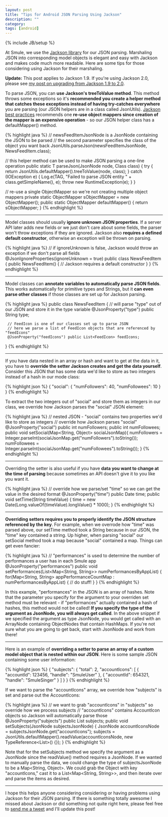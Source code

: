 ```yaml
---
layout: post
title: "Tips for Android JSON Parsing Using Jackson"
description: ""
category: 
tags: [android]
---
```

{% include JB/setup %}

At Smule, we use the [Jackson library](http://wiki.fasterxml.com/JacksonHome) for our JSON parsing. Marshaling JSON into corresponding model objects is elegant and easy with Jackson and makes code much more readable. Here are some tips for those considering using Jackson for their marshaling.

<!--break-->

**Update:** This post applies to Jackson 1.9. If you're using Jackson 2.0, please see [my post on upgrading from Jackson 1.9 to 2.0](/2013/07/07/upgrading-to-jackson-20/). 

To parse JSON, you can **use Jackson's treeToValue method**. This method throws some exceptions so it's **recommended you create a helper method that catches these exceptions instead of having try-catches everywhere** you are parsing (our JSON helpers are in a class called JsonUtils). [Jackson best practices](http://wiki.fasterxml.com/JacksonBestPracticesPerformance) recommends one **re-use object mappers since creation of the mapper is an expensive operation** - so our JSON helper class has a defaultMapper() method.

{% highlight java %}
// newsFeedItemJsonNode is a JsonNode containing the JSON to be parsed
// the second parameter specifies the class of the object you want back
JsonUtils.parseJson(newsFeedItemJsonNode, NewsFeedItem.class);

// this helper method can be used to make JSON parsing a one-line operation
public static <T> T parseJson(JsonNode node, Class<T> class) {
    try {
        return JsonUtils.defaultMapper().treeToValue(node, class);
    } catch (IOException e) {
        Log.e(TAG, "Failed to parse JSON entity " + class.getSimpleName(), e);
        throw new RuntimeException(e);
    }
}

// re-use a single ObjectMapper so we're not creating multiple object mappers
private static ObjectMapper sObjectMapper = new ObjectMapper();
public static ObjectMapper defaultMapper() {
    return sObjectMapper;
}
{% endhighlight %}

<hr class="separator"/>

Model classes should usually **ignore unknown JSON properties**. If a server API later adds new fields or we just don't care about some fields, the parser won't throw exceptions if they are ignored. Jackson also **requires a defined default constructor**, otherwise an exception will be thrown on parsing.

{% highlight java %}
// if ignoreUnknown is false, Jackson would throw an exception if we don't parse all fields
@JsonIgnoreProperties(ignoreUnknown = true)
public class NewsFeedItem {
	public NewsFeedItem() {
		// Jackson requires a default constructor
	} 
}
{% endhighlight %}

<hr class="separator"/>

Model classes can **annotate variables to automatically parse JSON fields**. This works automatically for primitive types and Strings, but it **can even parse other classes** if those classes are set up for Jackson parsing.

{% highlight java %}
public class NewsFeedItem {
	// will parse "type" out of our JSON and store it in the type variable
	 @JsonProperty("type") public String type;
	
	 // FeedIcon is one of our classes set up to parse JSON
	 // here we parse a list of FeedIcon objects that are referenced by "feedIcons"
	 @JsonProperty("feedIcons") public List<FeedIcon> feedIcons;
}
{% endhighlight %}

<hr class="separator"/>

If you have data nested in an array or hash and want to get at the data in it, you have to **override the setter Jackson creates and get the data yourself**. Consider this JSON that has some data we'd like to store as two integers instead of a hash in our mode class:

{% highlight json %}
{
    "social": {
        "numFollowers": 40,
        "numFollowees": 10
    }
} 
{% endhighlight %}

To extract the two integers out of "social" and store them as integers in our class, we override how Jackson parses the "social" JSON element:

{% highlight java %}
// nested JSON - "social" contains two properties we'd like to store as integers
// override how Jackson parses "social"
@JsonProperty("social")
public int numFollowers;
public int numFollowees;
public void setSocial(Map<String, Object> socialJsonMap){
	numFollowers = Integer.parseInt(socialJsonMap.get("numFollowers").toString());
	numFollowees = Integer.parseInt(socialJsonMap.get("numFollowees").toString());
}
{% endhighlight %}

<hr class="separator"/>

Overriding the setter is also useful if you have **data you want to change at the time of parsing** because sometimes an API doesn't give it to you like you want it.

{% highlight java %}
// override how we parse/set "time" so we can get the value in the desired format
@JsonProperty("time") public Date time;
public void setTime(String timeValue) {
  time = new Date(Long.valueOf(timeValue).longValue() * 1000);
}
{% endhighlight %}

<hr class="separator"/>

**Overriding setters requires you to properly identify the JSON structure referenced by the key**. For example, when we overrode how "time" was parsed above, our setTime method took a String because in our JSON, the "time" key contained a string. Up higher, when parsing "social" our setSocial method took a map because "social" contained a map. Things can get even fancier:

{% highlight java %}
// "performances" is used to determine the number of performances a user has in each Smule app
@JsonProperty("performances")
public void setPerformances(List<Map<String, String>> numPerformancesByAppList) {      
	for(Map<String, String> appPerformanceCountMap : numPerformancesByAppList) {
		// do stuff!
	}
}
{% endhighlight %}

In this example, "performances" in the JSON is an array of hashes. Note that the parameter you specify for the argument to your overriden set method must be relevant - if "performances" actually contained a hash of hashes, this method would not be called! **If you specify the type of the argument as JsonNode, you will always get called**. In the above snippet if we specified the argument as type JsonNode, you would get called with an ArrayNode containing ObjectNodes that contain HashMaps. If you're not sure what you are going to get back, start with JsonNode and work from there!

<hr class="separator"/>

Here is an example of **overriding a setter to parse an array of a custom model object that is nested within our JSON**. Here is some sample JSON containing some user information: 

{% highlight json %}
{
    "subjects": {
        "total": 2,
        "accountIcons": [
            {
                "accountId": 123456,
                "handle": "SmuleUser"
            },
            {
                "accountId": 654321,
                "handle": "SmuleSinger"
            }
        ]
    }
}
{% endhighlight %}

If we want to parse the "accountIcons" array, we override how "subjects" is set and parse out the AccountIcons:

{% highlight java %}
// we want to grab "accountIcons" in "subjects" so override how we process subjects
// "accountIcons" contains  AccountIcon objects so Jackson will automatically parse those
@JsonProperty("subjects") public List<AccountIcon> subjects;
public void setSubjects(JsonNode subjectsJsonNode) {
	JsonNode accountIconsNode = subjectsJsonNode.get("accountIcons");
	subjects = JsonUtils.defaultMapper().readValue(accountIconsNode, new TypeReference<List<AccountIcon>>() {});
}
{% endhighlight %}

Note that for the setSubjects method we specify the argument as a JsonNode since the readValue() method requires a JsonNode. If we wanted to manually parse the data, we could change the type of subjectsJsonNode to be a Map&lt;String, Object&gt;. We could grab the Object with key "accountIcons," cast it to a List&lt;Map&lt;String, String&gt;&gt;, and then iterate over and parse the items as desired. 

<hr class="separator"/>

I hope this helps anyone considering considering or having problems using Jackson for their JSON parsing. If there is something totally awesome I missed about Jackson or did something not quite right here, please feel free to [send me a tweet](https://twitter.com/markmcerqueira) and I'll update this post! 
